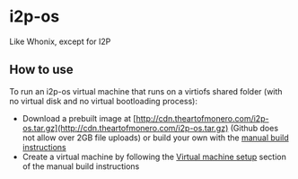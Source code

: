 # i2p-os
Like Whonix, except for I2P


## How to use

To run an i2p-os virtual machine that runs on a virtiofs shared folder (with no virtual disk and no virtual bootloading process):
- Download a prebuilt image at [http://cdn.theartofmonero.com/i2p-os.tar.gz](http://cdn.theartofmonero.com/i2p-os.tar.gz) (Github does not allow over 2GB file uploads) or build your own with the [manual build instructions](./manual-build.md)
- Create a virtual machine by following the [Virtual machine setup](./manual-build.md#virtual-machine-setup-virtiofs-image) section of the manual build instructions
